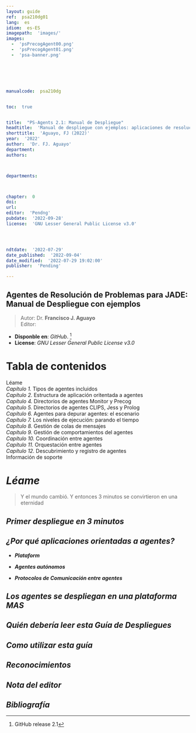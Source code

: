 ```yaml
---
layout: guide
ref:  psa210dg01
lang:  es
idiom:  es-ES
imagepath:  'images/'
images:
  -  'psPrecogAgent00.png'
  -  'psPrecogAgent01.png'
  -  'psa-banner.png'






manualcode:  psa210dg


toc:  true


title:  "PS-Agents 2.1: Manual de Despliegue"
headtitle:  'Manual de despliegue con ejemplos: aplicaciones de resolución de problemas basadas en agentes PS-Agents 2.1 de JADE.'
shorttitle:  'Aguayo, FJ (2022)'
year:  '2022'
author:  'Dr. FJ. Aguayo'
department:  
authors:



departments:



chapter:  0
doi:  
url:  
editor:  'Pendng'
pubdate:  '2022-09-28'
license:  'GNU Lesser General Public License v3.0'




ndtdate:  '2022-07-29'
date_published:  '2022-09-04'
date_modified:  '2022-07-29 19:02:00'
publisher:  'Pending'

---
```



<h2 class="no_toc">Agentes de Resolución de Problemas para JADE: <br>Manual de Despliegue con ejemplos</h2>

>  Autor: Dr. **Francisco J. Aguayo**<br>
>  Editor:


-  **Disponble en**: _GitHub_. [^1]
-  **License**: _GNU Lesser General Public License v3.0_


#  Tabla de contenidos
Léame<br>
_Capítulo 1._ Tipos de agentes incluidos<br>
_Capítulo 2._ Estructura de aplicación oritentada a agentes<br>
_Capítulo 4._ Directorios de agentes Monitor y Precog<br>
_Capítulo 5._ Directorios de agentes CLIPS, Jess y Prolog<br>
_Capítulo 6._ Agentes para depurar agentes: el escenario<br>
_Capítulo 7._ Los niveles de ejecución: parando el tiempo<br>
_Capítulo 8._ Gestión de colas de mensajes<br>
_Capítulo 9._ Gestión de comportamientos del agentes<br>
_Capítulo 10._ Coordinación entre agentes<br>
_Capítulo 11._ Orquestación entre agentes<br>
_Capítulo 12._ Descubrimiento y registro de agentes<br>
Información de soporte<br>


#  _Léame_

>  Y el mundo cambió. Y entonces 3 minutos se convirtieron en una eternidad








##  _Primer despliegue en 3 minutos_



##  _¿Por qué aplicaciones orientadas a agentes?_







-  _**Plataform**_ 

-  _**Agentes autónomos**_ 

-  _**Protocolos de Comunicación entre agentes**_
  


  



##  _Los agentes se despliegan en una plataforma MAS_



##  _Quién debería leer esta Guía de Despliegues_





##  _Como utilizar esta guía_







##  _Reconocimientos_


    
    

##  _Nota del editor_











##  _Bibliografía_

[^1]: GitHub release 2.1

